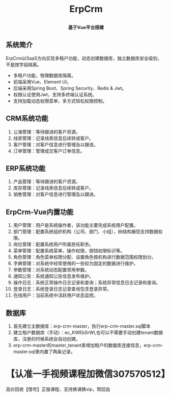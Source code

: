 <h1 align="center" style="margin: 30px 0 30px; font-weight: bold;">ErpCrm</h1>
<h4 align="center">基于Vue平台搭建</h4>

## 系统简介

ErpCrm以SaaS方向实现多租户功能，动态创建数据库，独立数据库安全级别，不是按字段隔离。

* 多租户功能，物理数据库隔离。
* 前端采用Vue、Element UI。
* 后端采用Spring Boot、Spring Security、Redis & Jwt。
* 权限认证使用Jwt，支持多终端认证系统。
* 支持加载动态权限菜单，多方式轻松权限控制。


## CRM系统功能

1. 公海管理：等待跟进的客户资源。
2. 线索管理：记录线索信息后续转成客户。
3. 客户管理：对客户信息进行管理及以跟进。
4. 订单管理：管理成交客户订单信息。

## ERP系统功能

1. 产品管理：等待跟进的客户资源。
2. 库存管理：记录线索信息后续转成客户。
3. 销售管理：对客户信息进行管理及以跟进。

## ErpCrm-Vue内置功能

1. 用户管理：用户是系统操作者，该功能主要完成系统用户配置。
2. 部门管理：配置系统组织机构（公司、部门、小组），树结构展现支持数据权限。
3. 岗位管理：配置系统用户所属担任职务。
4. 菜单管理：配置系统菜单，操作权限，按钮权限标识等。
5. 角色管理：角色菜单权限分配、设置角色按机构进行数据范围权限划分。
6. 字典管理：对系统中经常使用的一些较为固定的数据进行维护。
7. 参数管理：对系统动态配置常用参数。
8. 通知公告：系统通知公告信息发布维护。
9. 操作日志：系统正常操作日志记录和查询；系统异常信息日志记录和查询。
10. 登录日志：系统登录日志记录查询包含登录异常。
11. 在线用户：当前系统中活跃用户状态监控。

## 数据库

1. 首先建立主数据库：erp-crm-master，执行erp-crm-master.sql脚本
2. 建立租户数据库（手动）：ec_KWEbSrWI,也可以不需要手动创建tenant数据库，注册的时候系统会自动创建。
3. erp-crm-master的master_tenant表增加租户的数据库连接信息，erp-crm-master.sql里内置了两条记录。

#  【认准一手视频课程加微信307570512】
高价回收【借号】正版课程、支持换课换vip，帮回血






